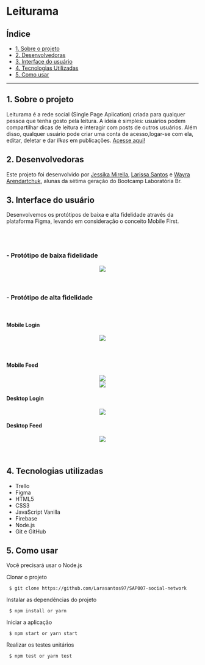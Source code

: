# Leiturama

## Índice

* [1. Sobre o projeto](#1-sobre-o-projeto)
* [2. Desenvolvedoras](#2-desenvolvedoras)
* [3. Interface do usuário](#3-interface-do-usuário)
* [4. Tecnologias Utilizadas](#4-tecnologias-utilizadas)
* [5. Como usar](#5-como-usar)


***

## 1. Sobre o projeto

Leiturama é a rede social (Single Page Aplication) criada para qualquer pessoa que tenha gosto pela leitura. A ideia é simples: usuários podem compartilhar dicas de leitura e interagir com posts de outros usuários. Além disso, qualquer usuário pode criar uma conta de acesso,logar-se com ela, editar, deletar e dar _likes_ em publicações. [Acesse aqui!](https://jessikamirella.github.io/SAP007-social-network/)

## 2. Desenvolvedoras

Este projeto foi desenvolvido por [Jessika Mirella](https://github.com/JessikaMirella), [Larissa Santos](https://github.com/Larasantos97) e [Wayra Arendartchuk](https://github.com/WayraArendartchukCastro), alunas da sétima geração do Bootcamp Laboratória Br.

## 3. Interface do usuário

Desenvolvemos os protótipos de baixa e alta fidelidade através da plataforma Figma, levando em consideração o conceito Mobile First.

<br>
<br>

### - Protótipo de baixa fidelidade


<div align="center"><img src= "./src/images/baixa.png"/></div>
<br>
<br>

### - Protótipo de alta fidelidade
<br>

#### Mobile Login
<div align="center"><img  src="./src/images/mobile.jpeg"/></div>
<br>
<br>


#### Mobile Feed
<div align="center"><img src="./src/images/feed-mobile.jpeg"/></div>
<div align="center"><img src="./src/images/feed_mobile2.jpeg"/></div>

#### Desktop Login
<div align="center"><img src="./src/images/prototipo_desktop.jpeg"/></div>

#### Desktop Feed
<div align="center"><img src="./src/images/feed_desk.jpeg"/></div>
<br>
<br>

## 4. Tecnologias utilizadas

- Trello
- Figma
- HTML5
- CSS3
- JavaScript Vanilla
- Firebase
- Node.js
- Git e GitHub


## 5. Como usar
Você precisará usar o Node.js

Clonar o projeto

` $ git clone https://github.com/Larasantos97/SAP007-social-network`

Instalar as dependências do projeto

` $ npm install or yarn`

Iniciar a aplicação

` $ npm start or yarn start`

Realizar os testes unitários

` $ npm test or yarn test`

